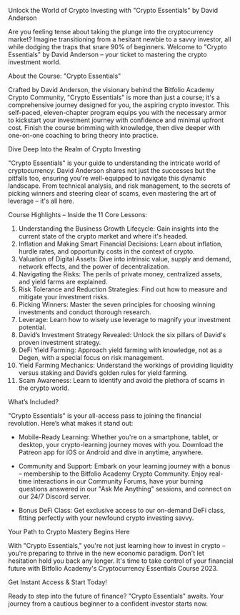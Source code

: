 Unlock the World of Crypto Investing with "Crypto Essentials" by David Anderson

Are you feeling tense about taking the plunge into the cryptocurrency market? Imagine transitioning from a hesitant newbie to a savvy investor, all while dodging the traps that snare 90% of beginners. Welcome to "Crypto Essentials" by David Anderson – your ticket to mastering the crypto investment world.

About the Course: "Crypto Essentials"

Crafted by David Anderson, the visionary behind the Bitfolio Academy Crypto Community, "Crypto Essentials" is more than just a course; it's a comprehensive journey designed for you, the aspiring crypto investor. This self-paced, eleven-chapter program equips you with the necessary armor to kickstart your investment journey with confidence and minimal upfront cost. Finish the course brimming with knowledge, then dive deeper with one-on-one coaching to bring theory into practice.

Dive Deep Into the Realm of Crypto Investing

"Crypto Essentials" is your guide to understanding the intricate world of cryptocurrency. David Anderson shares not just the successes but the pitfalls too, ensuring you're well-equipped to navigate this dynamic landscape. From technical analysis, and risk management, to the secrets of picking winners and steering clear of scams, even mastering the art of leverage – it's all here.

Course Highlights – Inside the 11 Core Lessons:

1. Understanding the Business Growth Lifecycle: Gain insights into the current state of the crypto market and where it's headed.
2. Inflation and Making Smart Financial Decisions: Learn about inflation, hurdle rates, and opportunity costs in the context of crypto.
3. Valuation of Digital Assets: Dive into intrinsic value, supply and demand, network effects, and the power of decentralization.
4. Navigating the Risks: The perils of private money, centralized assets, and yield farms are explained.
5. Risk Tolerance and Reduction Strategies: Find out how to measure and mitigate your investment risks.
6. Picking Winners: Master the seven principles for choosing winning investments and conduct thorough research.
7. Leverage: Learn how to wisely use leverage to magnify your investment potential.
8. David’s Investment Strategy Revealed: Unlock the six pillars of David's proven investment strategy.
9. DeFi Yield Farming: Approach yield farming with knowledge, not as a Degen, with a special focus on risk management.
10. Yield Farming Mechanics: Understand the workings of providing liquidity versus staking and David’s golden rules for yield farming.
11. Scam Awareness: Learn to identify and avoid the plethora of scams in the crypto world.

What’s Included?

"Crypto Essentials" is your all-access pass to joining the financial revolution. Here’s what makes it stand out:

- Mobile-Ready Learning: Whether you're on a smartphone, tablet, or desktop, your crypto-learning journey moves with you. Download the Patreon app for iOS or Android and dive in anytime, anywhere.

- Community and Support: Embark on your learning journey with a bonus – membership to the Bitfolio Academy Crypto Community. Enjoy real-time interactions in our Community Forums, have your burning questions answered in our "Ask Me Anything" sessions, and connect on our 24/7 Discord server.

- Bonus DeFi Class: Get exclusive access to our on-demand DeFi class, fitting perfectly with your newfound crypto investing savvy.

Your Path to Crypto Mastery Begins Here

With "Crypto Essentials," you're not just learning how to invest in crypto – you're preparing to thrive in the new economic paradigm. Don't let hesitation hold you back any longer. It's time to take control of your financial future with Bitfolio Academy's Cryptocurrency Essentials Course 2023.

Get Instant Access & Start Today!

Ready to step into the future of finance? "Crypto Essentials" awaits. Your journey from a cautious beginner to a confident investor starts now.
